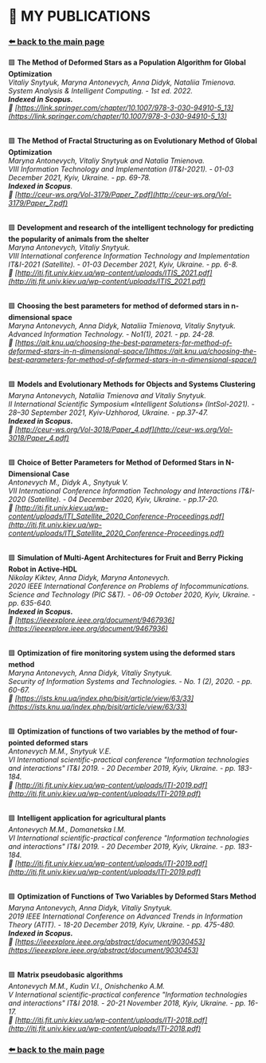 # 📄 MY PUBLICATIONS
### [⬅️ back to the main page](./) 

🟩 <b>The Method of Deformed Stars as a Population Algorithm for Global Optimization</b> <br/>
<i>Vitaliy Snytyuk, Maryna Antonevych, Anna Didyk, Nataliia Tmienova. <br/>
System Analysis & Intelligent Computing. - 1st ed. 2022.  <br/>
<b>Indexed in Scopus.</b> <br/>
🔗 [https://link.springer.com/chapter/10.1007/978-3-030-94910-5_13](https://link.springer.com/chapter/10.1007/978-3-030-94910-5_13)</i> <br/><br/>
 
🟩 <b>The Method of Fractal Structuring as on Evolutionary Method of Global Optimization</b> <br/> 
<i>Maryna Antonevych, Vitaliy Snytyuk and Natalia Tmienova. <br/>
VIII Information Technology and Implementation (IT&I-2021). - 01-03 December 2021, Kyiv, Ukraine. - pp. 69-78. <br/>
<b>Indexed in Scopus</b>.<br/>
🔗 [http://ceur-ws.org/Vol-3179/Paper_7.pdf](http://ceur-ws.org/Vol-3179/Paper_7.pdf) </i> <br/><br/>
    
🟩 <b>Development and research of the intelligent technology for predicting the popularity of animals from the shelter</b> <br/>
<i>Maryna Antonevych, Vitaliy Snytyuk. <br/>
VIIІ International conference Information Technology and Implementation IT&I-2021 (Satellite). - 01-03 December 2021, Kyiv, Ukraine. - pp. 6-8.<br/>
🔗 [http://iti.fit.univ.kiev.ua/wp-content/uploads/ITIS_2021.pdf](http://iti.fit.univ.kiev.ua/wp-content/uploads/ITIS_2021.pdf) </i> <br/><br/>
   
🟩 <b>Choosing the best parameters for method of deformed stars in n-dimensional space</b><br/>
<i>Maryna Antonevych, Anna Didyk, Nataliia Tmienova, Vitaliy Snytyuk. <br/>
Advanced Information Technology. - No1(1), 2021. - pp. 24-28. <br/>
🔗 [https://ait.knu.ua/choosing-the-best-parameters-for-method-of-deformed-stars-in-n-dimensional-space/](https://ait.knu.ua/choosing-the-best-parameters-for-method-of-deformed-stars-in-n-dimensional-space/) </i><br/><br/>
    
🟩 <b>Models and Evolutionary Methods for Objects and Systems Clustering</b><br/>
<i>Maryna Antonevych, Nataliia Tmienova and Vitaliy Snytyuk. <br/>
II International Scientific Symposium «Intelligent Solutions» (IntSol-2021). -  28–30 September 2021, Kyiv-Uzhhorod, Ukraine. - pp.37-47. <br/>
<b>Indexed in Scopus. </b><br/>
🔗 [http://ceur-ws.org/Vol-3018/Paper_4.pdf](http://ceur-ws.org/Vol-3018/Paper_4.pdf) </i><br/><br/>
    
🟩 <b>Choice of Better Parameters for Method of Deformed Stars in N-Dimensional Case</b><br/>
<i>Antonevych M., Didyk A., Snytyuk V. <br/>
VII International Conference Information Technology and Interactions IT&I-2020 (Satellite). - 04 December 2020, Kyiv, Ukraine. - pp.17-20.<br/>
🔗 [http://iti.fit.univ.kiev.ua/wp-content/uploads/ITI_Satellite_2020_Conference-Proceedings.pdf](http://iti.fit.univ.kiev.ua/wp-content/uploads/ITI_Satellite_2020_Conference-Proceedings.pdf) </i><br/><br/>
    
🟩 <b>Simulation of Multi-Agent Architectures for Fruit and Berry Picking Robot in Active-HDL</b><br/>
<i>Nikolay Kiktev, Anna Didyk, Maryna Antonevych. <br/> 
2020 IEEE International Conference on Problems of Infocommunications. Science and Technology (PIC S&T). - 06-09 October 2020, Kyiv, Ukraine. - pp. 635-640. <br/>
<b>Indexed in Scopus.</b><br/>
🔗 [https://ieeexplore.ieee.org/document/9467936](https://ieeexplore.ieee.org/document/9467936) </i><br/><br/>
    
🟩 <b>Optimization of fire monitoring system using the deformed stars method</b><br/>
<i>Maryna Antonevych, Anna Didyk, Vitaliy Snytyuk. <br/>
Security of Information Systems and Technologies. - No. 1 (2), 2020. - pp. 60-67.<br/>
🔗 [https://ists.knu.ua/index.php/bisit/article/view/63/33](https://ists.knu.ua/index.php/bisit/article/view/63/33) </i><br/><br/>
    
🟩 <b>Optimization of functions of two variables by the method of four-pointed deformed stars</b><br/>
<i>Antonevych M.M., Snytyuk V.E. <br/>
VI International scientific-practical conference "Information technologies and interactions" IT&I 2019. - 20 December 2019, Kyiv, Ukraine. - pp. 183-184. <br/>
🔗 [http://iti.fit.univ.kiev.ua/wp-content/uploads/ITI-2019.pdf](http://iti.fit.univ.kiev.ua/wp-content/uploads/ITI-2019.pdf) </i><br/><br/>
    
🟩 <b>Intelligent application for agricultural plants</b><br/>
<i>Antonevych M.M., Domanetska I.M. <br/>
VI International scientific-practical conference "Information technologies and interactions" IT&I 2019. - 20 December 2019, Kyiv, Ukraine. - pp. 183-184.<br/>
🔗 [http://iti.fit.univ.kiev.ua/wp-content/uploads/ITI-2019.pdf](http://iti.fit.univ.kiev.ua/wp-content/uploads/ITI-2019.pdf) </i><br/><br/>
    
🟩 <b>Optimization of Functions of Two Variables by Deformed Stars Method</b><br/>
<i>Maryna Antonevych, Anna Didyk, Vitaliy Snytyuk. <br/>
2019 IEEE International Conference on Advanced Trends in Information Theory (ATIT). - 18-20 December 2019, Kyiv, Ukraine. - pp. 475-480. <br/>
<b>Indexed in Scopus. </b><br/>
🔗 [https://ieeexplore.ieee.org/abstract/document/9030453](https://ieeexplore.ieee.org/abstract/document/9030453) </i><br/><br/>
    
🟩 <b>Matrix pseudobasic algorithms</b><br/>
<i>Antonevych M.M., Kudin V.I., Onishchenko A.M.<br/>
V International scientific-practical conference "Information technologies and interactions" IT&I 2018. - 20-21 November 2018, Kyiv, Ukraine. - pp. 16-17. <br/>
🔗 [http://iti.fit.univ.kiev.ua/wp-content/uploads/ITI-2018.pdf](http://iti.fit.univ.kiev.ua/wp-content/uploads/ITI-2018.pdf) </i><br/>

### [⬅️ back to the main page](./)
